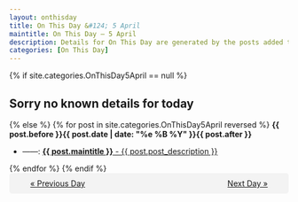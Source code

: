 ```yaml
---
layout: onthisday
title: On This Day &#124; 5 April
maintitle: On This Day — 5 April
description: Details for On This Day are generated by the posts added to the website so the content is subject to changes/updates over time.
categories: [On This Day]
---
```


{% if site.categories.OnThisDay5April == null %}
<h2>Sorry no known details for today</h2>
{% else %}
{% for post in site.categories.OnThisDay5April reversed %}
<strong>{{ post.before }}{{ post.date | date: "%e %B %Y" }}{{ post.after }}</strong>
<ul>
<li> ——: <a class="{{ post.class }}" href="{{ post.url }}"><strong>{{ post.maintitle }}</strong> - {{ post.post_description }}</a></li>
</ul>
{% endfor %}
{% endif %}
<br />
<div style="background-color: #f3f3f3; padding: 10px; border-radius: 5px; text-align: center; display: flex; justify-content: space-evenly;">
<a href="/onthisday/04/04-04">« Previous Day</a>
<span style="visibility:hidden;">[ Visit Leap Year February 29 ]</span>
<a href="/onthisday/04/04-06">Next Day »</a>
</div>
